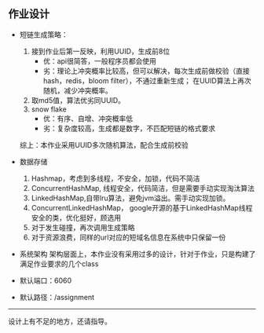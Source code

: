 ## 作业设计

- 短链生成策略：
    1. 接到作业后第一反映，利用UUID，生成前8位
       - 优：api很简答，一般程序员都会使用
       - 劣：理论上冲突概率比较高，但可以解决，每次生成前做校验（直接hash，redis，bloom filter），不通过重新生成；
            在UUID算法上再次随机，减少冲突概率。
    2. 取md5值，算法优劣同UUID。
    3. snow flake
        - 优：有序、自增、冲突概率低
        - 劣：复杂度较高，生成都是数字，不匹配短链的格式要求
        
    综上：本作业采用UUID多次随机算法，配合生成前校验
- 数据存储
    1. Hashmap，考虑到多线程，不安全，加锁，代码不简洁
    2. ConcurrentHashMap, 线程安全，代码简洁，但是需要手动实现淘汰算法
    3. LinkedHashMap,自带lru算法，避免jvm溢出。需手动实现加锁。
    4. ConcurrentLinkedHashMap， google开源的基于LinkedHashMap线程安全的类，优化挺好，顾选用
    5. 对于发生碰撞，再次调用生成策略
    6. 对于资源浪费，同样的url对应的短域名信息在系统中只保留一份
- 系统架构
   架构层面上，本作业没有采用过多的设计，针对于作业，只是构建了满足作业要求的几个class
  
 - 默认端口：6060
 - 默认路径：/assignment 
---
设计上有不足的地方，还请指导。

